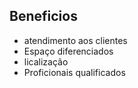 <div class = "beneficios"> 
<h2> Beneficios</h2>
<ul>
<li class= "itens"> atendimento aos clientes</li>
<li class= "itens"> Espaço diferenciados</li>
<li class= "itens"> licalização</li>
<li class= "itens"> Proficionais qualificados</li>
  
</ul>











</div>
